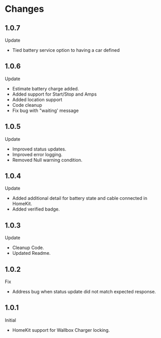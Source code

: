 # Changes


## 1.0.7
Update 
-	Tied battery service option to having a car defined

## 1.0.6
Update
- Estimate battery charge added.
- Added support for Start/Stop and Amps 
- Added location support
- Code cleanup 
- Fix bug with "waiting' message

## 1.0.5
Update
- Improved status updates.
- Improved error logging.
- Removed Null warning condition.

## 1.0.4
Update
- Added additional detail for battery state and cable connected in HomeKit.
- Added verified badge.

## 1.0.3
Update
- Cleanup Code.
- Updated Readme.

## 1.0.2
Fix 
- Address bug when status update did not match expected response.

## 1.0.1
Initial 
- HomeKit support for Wallbox Charger locking.


